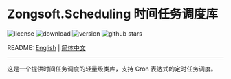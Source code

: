 # Zongsoft.Scheduling 时间任务调度库

![license](https://img.shields.io/github/license/Zongsoft/Zongsoft.Scheduling) ![download](https://img.shields.io/nuget/dt/Zongsoft.Scheduling) ![version](https://img.shields.io/github/v/release/Zongsoft/Zongsoft.Scheduling?include_prereleases) ![github stars](https://img.shields.io/github/stars/Zongsoft/Zongsoft.Scheduling?style=social)

README: [English](https://github.com/Zongsoft/Zongsoft.Scheduling/blob/master/README.md) | [简体中文](https://github.com/Zongsoft/Zongsoft.Scheduling/blob/master/README-zh_CN.md)

-----

这是一个提供时间任务调度的轻量级类库，支持 Cron 表达式的定时任务调度。

